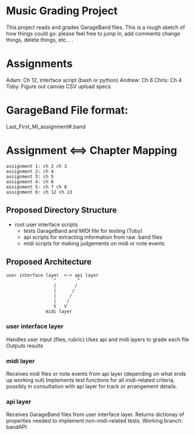 # Music Grading Project

This project reads and grades GarageBand files.
This is a rough sketch of how things could go: please feel free to jump in, add comments
change things, delete things, etc. . .


# Assignments
Adam: Ch 12, interface script (bash or python)
Andrew: Ch 6
Chris: Ch 4
Toby: Figure out canvas CSV upload specs

# GarageBand File format:

Last_First_MI_assignment#.band

# Assignment <==> Chapter Mapping
```
assignment 1: ch 2 ch 3
assignment 2: ch 4
assignment 3: ch 5
assignment 4: ch 6
assignment 5: ch 7 ch 8
assignment 6: ch 12 ch 13
```

## Proposed Directory Structure

- root
  user interface scripts
  - tests
    GarageBand and MIDI file for testing (Toby)
  - api
    scripts for extracting information from raw .band files
  - midi
    scripts for making judgements on midi or note events

## Proposed Architecture

```text
user interface layer  <-> api layer
                  ^        ^
                  |       /
                  |      /
                  |     /
                  |    /
                  V   V
               midi layer
```

### user interface layer
Handles user input (files, rubric)
Uses api and midi layers to grade each file
Outputs results

### midi layer
Receives midi files or note events from api layer (depending on what ends up working out)
Implements test functions for all midi-related criteria, possibly in consultation with
api layer for track or arrangement details.

### api layer
Receives GarageBand files from user interface layer.
Returns dictionay of properties needed to implement non-midi-related tests.
Working branch: bandAPI


